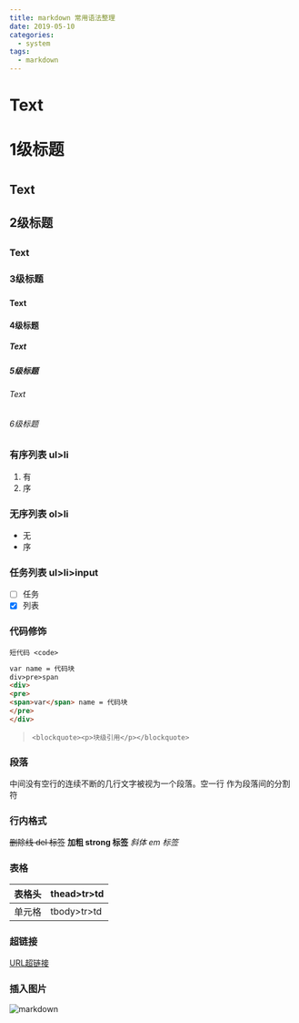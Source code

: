 ```yaml
---
title: markdown 常用语法整理
date: 2019-05-10
categories:
  - system
tags:
  - markdown
---
```




# Text 	<h1> 1级标题<h1>

## Text 	<h2> 2级标题<h2>
### Text 	<h3> 3级标题<h3>
#### Text 	<h4> 4级标题<h4>
##### Text 	<h5> 5级标题<h5>
###### Text 	<h6> 6级标题<h6>
### 有序列表 ul>li
1. 有
2. 序
### 无序列表 ol>li
- 无
- 序
### 任务列表 ul>li>input
- [ ] 任务
- [x] 列表
### 代码修饰
`短代码 <code>`

```html
var name = 代码块
div>pre>span
<div>
<pre>
<span>var</span> name = 代码块
</pre>
</div>
```


>  `<blockquote><p>块级引用</p></blockquote>`

### 段落
中间没有空行的连续不断的几行文字被视为一个段落。空一行 作为段落间的分割符

### 行内格式

~~删除线 del 标签~~ 
**加粗 strong 标签** 
*斜体 em 标签*

### 表格

| 表格头 | thead>tr>td        |
| -------- | ----------- |
| 单元格   | tbody>tr>td |

### 超链接
[URL超链接](http://www.v5u.win)

### 插入图片
![markdown](/Users/fanjinlong/Documents/myData/WorkData/markdownsheet.png)